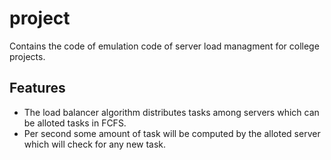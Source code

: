 # project
Contains the code of emulation code of server load managment for college projects.

<h2>Features</h2>
<ul>
<li>The load balancer algorithm distributes tasks among servers which can be alloted tasks in FCFS.</l1>
<li>Per second some amount of task will be computed by the alloted server which will check for any new task.</li>
 </ul>
